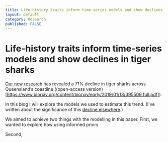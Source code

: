 ```yaml
---
title: Life-history traits inform time-series models and show declines in tiger sharks
layout: default
category: Research
published: FALSE
---
```


# Life-history traits inform time-series models and show declines in tiger sharks

[Our new research](https://www.sciencedirect.com/science/article/pii/S0006320719306020) has revealed a 71% decline in tiger sharks across Queensland’s coastline ((open-access version)[https://www.biorxiv.org/content/biorxiv/early/2019/01/13/395509.full.pdf]).

In this blog I will explore the models we used to estimate this trend. (I've written about the significance of this [decline elsewhere](https://catchmenttocoast.org/2019/09/11/decline-in-tiger-shark-population-defies-expectations/).)

We aimed to achieve two things with the modelling in this paper. First, we wanted to explore how using informed priors

Second,  
